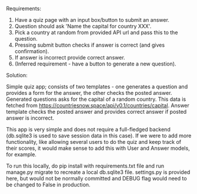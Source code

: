Requirements:

1. Have a quiz page with an input box/button to submit an answer.
2. Question should ask 'Name the capital for country XXX'.
3. Pick a country at random from provided API url and pass this to the question.
4. Pressing submit button checks if answer is correct (and gives confirmation).
5. If answer is incorrect provide correct answer.
6. (Inferred requirement - have a button to generate a new question). 

Solution:

Simple quiz app; consists of two templates - one generates a question and provides a form for the answer, the other checks the posted answer. Generated questions asks for the capital of a random country. This data is fetched from https://countriesnow.space/api/v0.1/countries/capital. Answer template checks the posted answer and provides correct answer if posted answer is incorrect.

This app is very simple and does not require a full-fledged backend (db.sqlite3 is used to save session data in this case). If we were to add more functionality, like allowing several users to do the quiz and keep track of their scores, it would make sense to add this with User and Answer models, for example.

To run this locally, do pip install with requirements.txt file and run manage.py migrate to recreate a local db.sqlite3 file. settings.py is provided here, but would not be normally committed and DEBUG flag would need to be changed to False in production.
